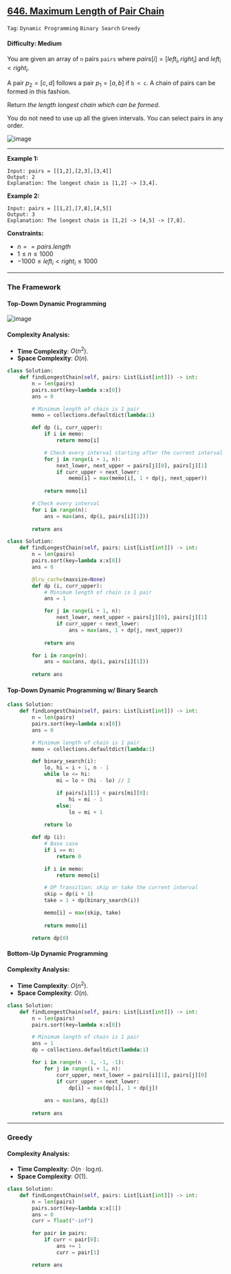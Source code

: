 ## [646. Maximum Length of Pair Chain](https://leetcode.com/problems/maximum-length-of-pair-chain/)

```Tag```: ```Dynamic Programming``` ```Binary Search``` ```Greedy```

#### Difficulty: Medium

You are given an array of ```n``` pairs ```pairs``` where $pairs[i] = [left_i, right_i]$ and $left_i < right_i$.

A pair $p_2 = [c, d]$ follows a pair $p_1 = [a, b]$ if ```b < c```. A chain of pairs can be formed in this fashion.

Return _the length longest chain which can be formed_.

You do not need to use up all the given intervals. You can select pairs in any order.

![image](https://github.com/quananhle/Python/assets/35042430/f05da717-f931-4c1f-8484-6d29331eb975)

---

__Example 1:__
```
Input: pairs = [[1,2],[2,3],[3,4]]
Output: 2
Explanation: The longest chain is [1,2] -> [3,4].
```

__Example 2:__
```
Input: pairs = [[1,2],[7,8],[4,5]]
Output: 3
Explanation: The longest chain is [1,2] -> [4,5] -> [7,8].
```

__Constraints:__

- $n == pairs.length$
- $1 \le n \le 1000$
- $-1000 \le left_i \lt right_i \le 1000$

---

### The Framework

#### Top-Down Dynamic Programming

![image](https://leetcode.com/problems/maximum-length-of-pair-chain/Figures/646/646-1.png)

#### Complexity Analysis:

- __Time Complexity__: $O(n^2)$.
- __Space Complexity__: $O(n)$.

```Python
class Solution:
    def findLongestChain(self, pairs: List[List[int]]) -> int:
        n = len(pairs)
        pairs.sort(key=lambda x:x[0])
        ans = 0

        # Minimum length of chain is 1 pair
        memo = collections.defaultdict(lambda:1)

        def dp (i, curr_upper):
            if i in memo:
                return memo[i]

            # Check every interval starting after the current interval in a already sorted list
            for j in range(i + 1, n):
                next_lower, next_upper = pairs[j][0], pairs[j][1]
                if curr_upper < next_lower:
                    memo[i] = max(memo[i], 1 + dp(j, next_upper))
            
            return memo[i]

        # Check every interval
        for i in range(n):
            ans = max(ans, dp(i, pairs[i][1]))
        
        return ans
```

```Python
class Solution:
    def findLongestChain(self, pairs: List[List[int]]) -> int:
        n = len(pairs)
        pairs.sort(key=lambda x:x[0])
        ans = 0

        @lru_cache(maxsize=None)
        def dp (i, curr_upper):
            # Minimum length of chain is 1 pair
            ans = 1

            for j in range(i + 1, n):
                next_lower, next_upper = pairs[j][0], pairs[j][1]
                if curr_upper < next_lower:
                    ans = max(ans, 1 + dp(j, next_upper))
            
            return ans

        for i in range(n):
            ans = max(ans, dp(i, pairs[i][1]))
        
        return ans
```

#### Top-Down Dynamic Programming w/ Binary Search

```Python
class Solution:
    def findLongestChain(self, pairs: List[List[int]]) -> int:
        n = len(pairs)
        pairs.sort(key=lambda x:x[0])
        ans = 0

        # Minimum length of chain is 1 pair
        memo = collections.defaultdict(lambda:1)

        def binary_search(i):
            lo, hi = i + 1, n - 1
            while lo <= hi:
                mi = lo + (hi - lo) // 2

                if pairs[i][1] < pairs[mi][0]:
                    hi = mi - 1
                else:
                    lo = mi + 1
                
            return lo

        def dp (i):
            # Base case
            if i == n:
                return 0

            if i in memo:
                return memo[i]

            # DP Transition: skip or take the current interval
            skip = dp(i + 1)
            take = 1 + dp(binary_search(i))

            memo[i] = max(skip, take)
            
            return memo[i]

        return dp(0)
```

#### Bottom-Up Dynamic Programming

#### Complexity Analysis:

- __Time Complexity__: $O(n^2)$.
- __Space Complexity__: $O(n)$.

```Python
class Solution:
    def findLongestChain(self, pairs: List[List[int]]) -> int:
        n = len(pairs)
        pairs.sort(key=lambda x:x[0])

        # Minimum length of chain is 1 pair
        ans = 1
        dp = collections.defaultdict(lambda:1)

        for i in range(n - 1, -1, -1):
            for j in range(i + 1, n):
                curr_upper, next_lower = pairs[i][1], pairs[j][0]
                if curr_upper < next_lower:
                    dp[i] = max(dp[i], 1 + dp[j])
            
            ans = max(ans, dp[i])
        
        return ans
```

---

### Greedy

#### Complexity Analysis:

- __Time Complexity__: $O(n \cdot \log n)$.
- __Space Complexity__: $O(1)$.

```Python
class Solution:
    def findLongestChain(self, pairs: List[List[int]]) -> int:
        n = len(pairs)
        pairs.sort(key=lambda x:x[1])
        ans = 0
        curr = float("-inf")

        for pair in pairs:
            if curr < pair[0]:
                ans += 1
                curr = pair[1]

        return ans
```
